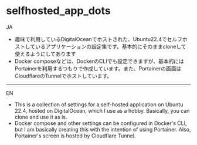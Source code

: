 # selfhosted_app_dots

JA
- 趣味で利用しているDigitalOceanでホストされた、Ubuntu22.4でセルフホストしているアプリケーションの設定集です。基本的にそのままcloneして使えるようにしてあります
- Docker composeなどは、DockerのCLIでも設定できますが、基本的にはPortainerを利用するつもりで作成しています。また、Portainerの画面はCloudflareのTunnelでホストしています。

-------

EN
- This is a collection of settings for a self-hosted application on Ubuntu 22.4, hosted on DigitalOcean, which I use as a hobby. Basically, you can clone and use it as is.
- Docker compose and other settings can be configured in Docker's CLI, but I am basically creating this with the intention of using Portainer. Also, Portainer's screen is hosted by Cloudflare Tunnel.
